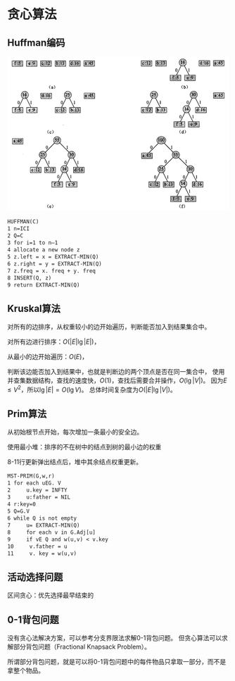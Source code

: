 # 贪心算法

## Huffman编码

![哈夫曼树构造过程](images/huffman-tree.png)

```pesu
HUFFMAN(C) 
1 n=ICI 
2 Q=C 
3 for i=1 to n—1 
4 allocate a new node z 
5 z.left = x = EXTRACT-MIN(Q) 
6 z.right = y = EXTRACT-MIN(Q) 
7 z.freq = x. freq + y. freq 
8 INSERT(Q, z) 
9 return EXTRACT-MIN(Q) 
```

## Kruskal算法

对所有的边排序，从权重较小的边开始遍历，判断能否加入到结果集合中。

对所有边进行排序：$O(|E|\lg |E|)$，

从最小的边开始遍历：$O(E)$，

判断该边能否加入到结果中，也就是判断边的两个顶点是否在同一集合中，
使用并查集数据结构，查找的速度快，$O(1)$，查找后需要合并操作，$O(\lg |V|)$。
因为$E \le V^2$，所以$\lg|E| = O(\lg V)$。
总体时间复杂度为$O(|E|\lg |V|)$。

## Prim算法

从初始根节点开始，每次增加一条最小的安全边。

使用最小堆：排序的不在树中的结点到树的最小边的权重

8-11行更新弹出结点后，堆中其余结点权重更新。

```pesu
MST-PRIM(G,w,r) 
1 for each uEG. V 
2     u.key = INFTY 
3     u:father = NIL 
4 r:key=0 
5 Q=G.V 
6 while Q is not empty
7     u= EXTRACT-MIN(Q) 
8     for each v in G.Adj[u] 
9     if vE Q and w(u,v) < v.key 
10     v.father = u
11     v. key = w(u,v) 
```

## 活动选择问题

区间贪心：优先选择最早结束的

## 0-1背包问题

没有贪心法解决方案，可以参考分支界限法求解0-1背包问题。
但贪心算法可以求解部分背包问题（Fractional Knapsack Problem）。

所谓部分背包问题，就是可以将0-1背包问题中的每件物品只拿取一部分，而不是拿整个物品。

